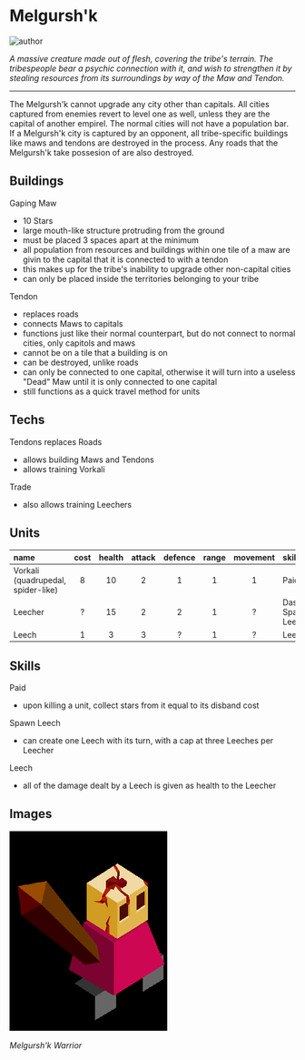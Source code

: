 # Melgursh'k

![author](https://img.shields.io/badge/author-Nyrrv%234841-%237289DA)

*A massive creature made out of flesh, covering the tribe's terrain. The tribespeople bear a psychic connection with it, and wish to strengthen it by stealing resources from its surroundings by way of the Maw and Tendon.*

---

The Melgursh'k cannot upgrade any city other than capitals. All cities captured from enemies revert to level one as well, unless they are the capital of another empirel. The normal cities will not have a population bar. If a Melgursh'k city is captured by an opponent, all tribe-specific buildings like maws and tendons are destroyed in the process. Any roads that the Melgursh'k take possesion of are also destroyed.

## Buildings

Gaping Maw
- 10 Stars
- large mouth-like structure protruding from the ground
- must be placed 3 spaces apart at the minimum
- all population from resources and buildings within one tile of a maw are givin to the capital that it is connected to with a tendon
- this makes up for the tribe's inability to upgrade other non-capital cities
- can only be placed inside the territories belonging to your tribe

Tendon
- replaces roads
- connects Maws to capitals
- functions just like their normal counterpart, but do not connect to normal cities, only capitols and maws
- cannot be on a tile that a building is on
- can be destroyed, unlike roads
- can only be connected to one capital, otherwise it will turn into a useless "Dead" Maw until it is only connected to one capital
- still functions as a quick travel method for units

## Techs

Tendons replaces Roads
- allows building Maws and Tendons
- allows training Vorkali

Trade
- also allows training Leechers

## Units

| name | cost | health | attack | defence | range | movement | skills |
|:-----|:----:|:------:|:------:|:-------:|:-----:|:--------:|:-------|
| Vorkali (quadrupedal, spider-like) | 8 | 10 | 2 | 1 | 1 | 1 | Paid |
| Leecher | ? | 15 | 2 | 2 | 1 | ? | Dash, Spawn Leech |
| Leech | 1 | 3 | 3 | ? | 1 | ? | Leech |

## Skills

Paid
- upon killing a unit, collect stars from it equal to its disband cost

Spawn Leech
- can create one Leech with its turn, with a cap at three Leeches per Leecher

Leech
- all of the damage dealt by a Leech is given as health to the Leecher

## Images

![warrior](../images/melgurshk0.png)

*Melgursh'k Warrior*
